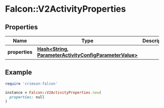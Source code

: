 # Falcon::V2ActivityProperties

## Properties

| Name | Type | Description | Notes |
| ---- | ---- | ----------- | ----- |
| **properties** | [**Hash&lt;String, ParameterActivityConfigParameterValue&gt;**](ParameterActivityConfigParameterValue.md) |  |  |

## Example

```ruby
require 'crimson-falcon'

instance = Falcon::V2ActivityProperties.new(
  properties: null
)
```

